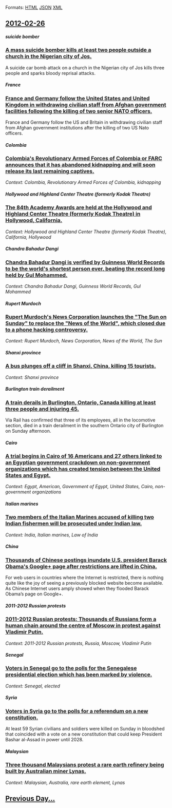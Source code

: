 
Formats: [HTML](2012/02/26/index.html)  [JSON](2012/02/26/index.json)  [XML](2012/02/26/index.xml)  

## [2012-02-26](/news/2012/02/26/index.md)

##### suicide bomber
### [A mass suicide bomber kills at least two people outside a church in the Nigerian city of Jos. ](/news/2012/02/26/a-mass-suicide-bomber-kills-at-least-two-people-outside-a-church-in-the-nigerian-city-of-jos.md)
A suicide car bomb attack on a church in the Nigerian city of Jos kills three people and sparks bloody reprisal attacks.

##### France
### [France and Germany follow the United States and United Kingdom in withdrawing civilian staff from Afghan government facilities following the killing of two senior NATO officers. ](/news/2012/02/26/france-and-germany-follow-the-united-states-and-united-kingdom-in-withdrawing-civilian-staff-from-afghan-government-facilities-following-the.md)
France and Germany follow the US and Britain in withdrawing civilian staff from Afghan government institutions after the killing of two US Nato officers.

##### Colombia
### [Colombia's Revolutionary Armed Forces of Colombia or FARC announces that it has abandoned kidnapping and will soon release its last remaining captives. ](/news/2012/02/26/colombia-s-revolutionary-armed-forces-of-colombia-or-farc-announces-that-it-has-abandoned-kidnapping-and-will-soon-release-its-last-remainin.md)
_Context: Colombia, Revolutionary Armed Forces of Colombia, kidnapping_

##### Hollywood and Highland Center Theatre (formerly Kodak Theatre)
### [The 84th Academy Awards are held at the Hollywood and Highland Center Theatre (formerly Kodak Theatre) in Hollywood, California. ](/news/2012/02/26/the-84th-academy-awards-are-held-at-the-hollywood-and-highland-center-theatre-formerly-kodak-theatre-in-hollywood-california.md)
_Context: Hollywood and Highland Center Theatre (formerly Kodak Theatre), California, Hollywood_

##### Chandra Bahadur Dangi
### [Chandra Bahadur Dangi is verified by Guinness World Records to be the world's shortest person ever, beating the record long held by Gul Mohammed. ](/news/2012/02/26/chandra-bahadur-dangi-is-verified-by-guinness-world-records-to-be-the-world-s-shortest-person-ever-beating-the-record-long-held-by-gul-moha.md)
_Context: Chandra Bahadur Dangi, Guinness World Records, Gul Mohammed_

##### Rupert Murdoch
### [Rupert Murdoch's News Corporation launches the "The Sun on Sunday" to replace the "News of the World", which closed due to a phone hacking controversy. ](/news/2012/02/26/rupert-murdoch-s-news-corporation-launches-the-the-sun-on-sunday-to-replace-the-news-of-the-world-which-closed-due-to-a-phone-hacking-c.md)
_Context: Rupert Murdoch, News Corporation, News of the World, The Sun_

##### Shanxi province
### [A bus plunges off a cliff in Shanxi, China, killing 15 tourists. ](/news/2012/02/26/a-bus-plunges-off-a-cliff-in-shanxi-china-killing-15-tourists.md)
_Context: Shanxi province_

##### Burlington train derailment
### [A train derails in Burlington, Ontario, Canada killing at least three people and injuring 45.](/news/2012/02/26/a-train-derails-in-burlington-ontario-canada-killing-at-least-three-people-and-injuring-45.md)
Via Rail has confirmed that three of its employees, all in the locomotive section, died in a train derailment in the southern Ontario city of Burlington on Sunday afternoon.

##### Cairo
### [A trial begins in Cairo of 16 Americans and 27 others linked to an Egyptian government crackdown on non-government organizations which has created tension between the United States and Egypt. ](/news/2012/02/26/a-trial-begins-in-cairo-of-16-americans-and-27-others-linked-to-an-egyptian-government-crackdown-on-non-government-organizations-which-has-c.md)
_Context: Egypt, American, Government of Egypt, United States, Cairo, non-government organizations_

##### Italian marines
### [Two members of the Italian Marines accused of killing two Indian fishermen will be prosecuted under Indian law. ](/news/2012/02/26/two-members-of-the-italian-marines-accused-of-killing-two-indian-fishermen-will-be-prosecuted-under-indian-law.md)
_Context: India, Italian marines, Law of India_

##### China
### [Thousands of Chinese postings inundate U.S. president Barack Obama's Google+ page after restrictions are lifted in China. ](/news/2012/02/26/thousands-of-chinese-postings-inundate-u-s-president-barack-obama-s-google-page-after-restrictions-are-lifted-in-china.md)
For web users in countries where the Internet is restricted, there is nothing quite like the joy of seeing a previously blocked website become available. As Chinese Internet users amply showed when they flooded Barack Obama’s page on Google+.

##### 2011-2012 Russian protests
### [2011-2012 Russian protests: Thousands of Russians form a human chain around the centre of Moscow in protest against Vladimir Putin. ](/news/2012/02/26/2011-2012-russian-protests-thousands-of-russians-form-a-human-chain-around-the-centre-of-moscow-in-protest-against-vladimir-putin.md)
_Context: 2011-2012 Russian protests, Russia, Moscow, Vladimir Putin_

##### Senegal
### [Voters in Senegal go to the polls for the Senegalese presidential election which has been marked by violence. ](/news/2012/02/26/voters-in-senegal-go-to-the-polls-for-the-senegalese-presidential-election-which-has-been-marked-by-violence.md)
_Context: Senegal, elected_

##### Syria
### [Voters in Syria go to the polls for a referendum on a new constitution. ](/news/2012/02/26/voters-in-syria-go-to-the-polls-for-a-referendum-on-a-new-constitution.md)
At least 59 Syrian civilians and soldiers were killed on Sunday in bloodshed that coincided with a vote on a new constitution that could keep President Bashar al-Assad in power until 2028.

##### Malaysian
### [Three thousand Malaysians protest a rare earth refinery being built by Australian miner Lynas. ](/news/2012/02/26/three-thousand-malaysians-protest-a-rare-earth-refinery-being-built-by-australian-miner-lynas.md)
_Context: Malaysian, Australia, rare earth element, Lynas_

## [Previous Day...](/news/2012/02/25/index.md)

